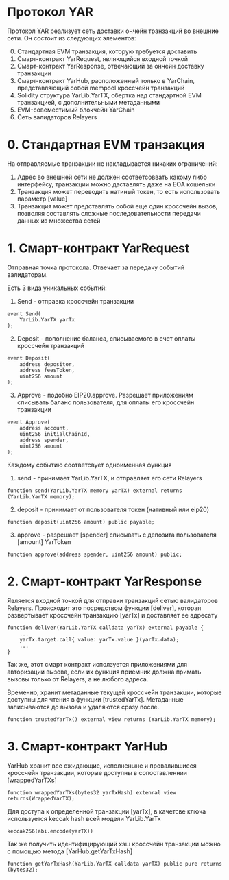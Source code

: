 # Протокол YAR

Протокол YAR реализует сеть доставки ончейн транзакций во внешние сети.
Он состоит из следующих элементов:

0. Стандартная EVM транзакция, которую требуется доставить
1. Смарт-контракт YarRequest, являющийся входной точкой
2. Смарт-контракт YarResponse, отвечающий за ончейн доставку транзакции
3. Смарт-контракт YarHub, расположенный только в YarChain, представляющий собой mempool кроссчейн транзакций
4. Solidity структура YarLib.YarTX, обертка над стандартной EVM транзакцией, с дополнительными метаданными
5. EVM-совеместимый блокчейн YarChain
6. Сеть валидаторов Relayers

# 0. Стандартная EVM транзакция

На отправляемые транзакции не накладывается никаких ограничений:

1. Адрес во внешней сети не должен соответсоввать какому либо интерфейсу, транзакции можно даставлять даже на EOA кошельки
2. Транзакция может переводить натиный токен, то есть использовать параметр [value]
3. Транзакция может представлять собой еще один кроссчейн вызов, позволяя составлять сложные последовательности передачи данных из множества сетей

# 1. Смарт-контракт YarRequest

Отправная точка протокола.
Отвечает за передачу событий валидаторам.

Есть 3 вида уникальных событий:

1. Send - отправка кроссчейн транзакции

```solidity
event Send(
    YarLib.YarTX yarTx
);
```

2. Deposit - пополнение баланса, списываемого в счет оплаты кроссчейн транзакций

```solidity
event Deposit(
    address depositor,
    address feesToken,
    uint256 amount
);
```

3. Approve - подобно EIP20.approve. Разрешает приложениям списывать баланс пользователя, для оплаты его кроссчейн транзакции

```solidity
event Approve(
    address account,
    uint256 initialChainId,
    address spender,
    uint256 amount
);
```

Каждому событию соответсвует одноименная функция

1. send - принимает YarLib.YarTX, и отправляет его сети Relayers

```solidity
function send(YarLib.YarTX memory yarTX) external returns (YarLib.YarTX memory);
```

2. deposit - принимает от пользователя токен (нативный или eip20)

```solidity
function deposit(uint256 amount) public payable;
```

3. approve - разрешает [spender] списывать с депозита пользователя [amount] YarToken

```solidity
function approve(address spender, uint256 amount) public;
```

# 2. Смарт-контракт YarResponse

Является входной точкой для отправки транзакций сетью валидаторов Relayers. Происходит это посредством функции [deliver], которая развертывает кроссчейн транзакцию [yarTx] и доставляет ее адресату

```solidity
function deliver(YarLib.YarTX calldata yarTx) external payable {
    ...
    yarTx.target.call{ value: yarTx.value }(yarTx.data);
    ...
}
```

Так же, этот смарт контракт исползуется приложениями для авторизации вызова, если их функция приемник должна примать вызовы только от Relayers, а не любого адреса.

Временно, хранит метаданные текущей кроссчейн транзакции, которые доступны для чтения в функции [trustedYarTx]. Метаданные записываются до вызова и удаляются сразу после.

```solidity
function trustedYarTx() external view returns (YarLib.YarTX memory);
```

# 3. Смарт-контракт YarHub

YarHub хранит все ожидающие, исполненыне и провалившиеся кроссчейн транзакции, которые доступны в сопоставленнии [wrappedYarTXs]

```solidity
function wrappedYarTXs(bytes32 yarTxHash) extenral view returns(WrappedYarTX);
```

Для доступа к определенной транзакции [yarTx], в качетсве ключа используется keccak hash всей модели YarLib.YarTx

```solidity
keccak256(abi.encode(yarTX))
```

Так же получить идентифицирующий хэш кроссчейн транзакции можно с помощью метода [YarHub.getYarTxHash]

```solidity
function getYarTxHash(YarLib.YarTX calldata yarTX) public pure returns (bytes32);
```
